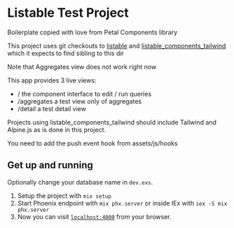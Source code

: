 # Listable Test Project

Boilerplate copied with love from Petal Components library

This project uses git checkouts to [listable](https://github.com/seeken/listable) and [listable_components_tailwind](https://github.com/seeken/listable_components_tailwind) which it expects to find sibling to this dir

Note that Aggregates view does not work right now

This app provides 3 live views: 

 - / the component interface to edit / run queries
 - /aggregates a test view only of aggregates
 - /detail a test detail view







Projects using listable_components_tailwind should include Tailwind and Alpine.js as is done in this project.

You need to add the push event hook from assets/js/hooks




## Get up and running

Optionally change your database name in `dev.exs`.

1. Setup the project with `mix setup`
2. Start Phoenix endpoint with `mix phx.server` or inside IEx with `iex -S mix phx.server`
3. Now you can visit [`localhost:4000`](http://localhost:4000) from your browser.



